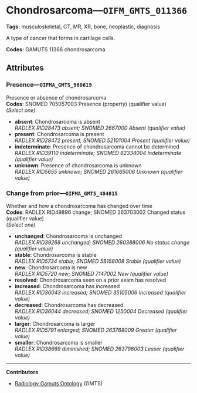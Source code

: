 # Chondrosarcoma—`OIFM_GMTS_011366`

**Tags:** musculoskeletal, CT, MR, XR, bone, neoplastic, diagnosis

A type of cancer that forms in cartilage cells.

**Codes:** GAMUTS 11366 chondrosarcoma

## Attributes

### Presence—`OIFMA_GMTS_960619`

Presence or absence of chondrosarcoma  
**Codes**: SNOMED 705057003 Presence (property) (qualifier value)  
*(Select one)*

- **absent**: Chondrosarcoma is absent  
_RADLEX RID28473 absent; SNOMED 2667000 Absent (qualifier value)_
- **present**: Chondrosarcoma is present  
_RADLEX RID28472 present; SNOMED 52101004 Present (qualifier value)_
- **indeterminate**: Presence of chondrosarcoma cannot be determined  
_RADLEX RID39110 indeterminate; SNOMED 82334004 Indeterminate (qualifier value)_
- **unknown**: Presence of chondrosarcoma is unknown  
_RADLEX RID5655 unknown; SNOMED 261665006 Unknown (qualifier value)_

### Change from prior—`OIFMA_GMTS_404015`

Whether and how a chondrosarcoma has changed over time  
**Codes**: RADLEX RID49896 change; SNOMED 263703002 Changed status (qualifier value)  
*(Select one)*

- **unchanged**: Chondrosarcoma is unchanged  
_RADLEX RID39268 unchanged; SNOMED 260388006 No status change (qualifier value)_
- **stable**: Chondrosarcoma is stable  
_RADLEX RID5734 stable; SNOMED 58158008 Stable (qualifier value)_
- **new**: Chondrosarcoma is new  
_RADLEX RID5720 new; SNOMED 7147002 New (qualifier value)_
- **resolved**: Chondrosarcoma seen on a prior exam has resolved  
- **increased**: Chondrosarcoma has increased  
_RADLEX RID36043 increased; SNOMED 35105006 Increased (qualifier value)_
- **decreased**: Chondrosarcoma has decreased  
_RADLEX RID36044 decreased; SNOMED 1250004 Decreased (qualifier value)_
- **larger**: Chondrosarcoma is larger  
_RADLEX RID5791 enlarged; SNOMED 263768009 Greater (qualifier value)_
- **smaller**: Chondrosarcoma is smaller  
_RADLEX RID38669 diminished; SNOMED 263796003 Lesser (qualifier value)_

---

**Contributors**

- [Radiology Gamuts Ontology](https://gamuts.net/) (GMTS)